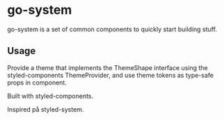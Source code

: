 # go-system

go-system is a set of common components to quickly start building stuff. 

## Usage

Provide a theme that implements the ThemeShape interface using the styled-components ThemeProvider, and use theme tokens as type-safe props in component. 

Built with styled-components.

Inspired på styled-system.